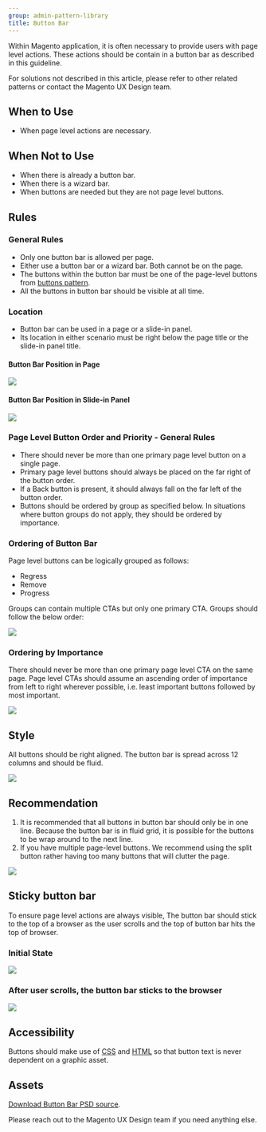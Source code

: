 ```yaml
---
group: admin-pattern-library
title: Button Bar
---
```

Within Magento application, it is often necessary to provide users with page level actions. These actions should be contain in a button bar as described in this guideline.

For solutions not described in this article, please refer to other related patterns or contact the Magento UX Design team.

## When to Use

* When page level actions are necessary.

## When Not to Use

* When there is already a button bar.
* When there is a wizard bar.
* When buttons are needed but they are not page level buttons.

## Rules

### General Rules

* Only one button bar is allowed per page.
* Either use a button bar or a wizard bar. Both cannot be on the page.
* The buttons within the button bar must be one of the page-level buttons from [buttons pattern](../buttons/buttons.html).
* All the buttons in button bar should be visible at all time.

### Location

* Button bar can be used in a page or a slide-in panel.
* Its location in either scenario must be right below the page title or the slide-in panel title.

#### Button Bar Position in Page

![](img/position-in-page.jpg)

#### Button Bar Position in Slide-in Panel

![](img/position-in-modal.jpg)

### Page Level Button Order and Priority - General Rules

* There should never be more than one primary page level button on a single page.
* Primary page level buttons should always be placed on the far right of the button order.
* If a Back button is present, it should always fall on the far left of the button order.
* Buttons should be ordered by group as specified below. In situations where button groups do not apply, they should be ordered by importance.

### Ordering of Button Bar

Page level buttons can be logically grouped as follows:

* Regress
* Remove
* Progress

Groups can contain multiple CTAs but only one primary CTA. Groups should follow the below order:

![](img/buttonbar1.png)

### Ordering by Importance

There should never be more than one primary page level CTA on the same page. Page level CTAs should assume an ascending order of importance from left to right wherever possible, i.e. least important buttons followed by most important.

![](img/buttonbar-importance.png)

## Style

All buttons should be right aligned. The button bar is spread across 12 columns and should be fluid.

![](img/buttonbar-style.jpg)

## Recommendation

1. It is recommended that all buttons in button bar should only be in one line. Because the button bar is in fluid grid, it is possible for the buttons to be wrap around to the next line.
2. If you have multiple page-level buttons. We recommend using the split button rather having too many buttons that will clutter the page.

![](img/button-bar-with-splitbutton.jpg)

## Sticky button bar

To ensure page level actions are always visible, The button bar should stick to the top of a browser as the user scrolls and the top of button bar hits the top of browser.

### Initial State

![](img/button-bar-sticky1.jpg)

### After user scrolls, the button bar sticks to the browser

![](img/button-bar-sticky2.jpg)

## Accessibility

Buttons should make use of [CSS](https://glossary.magento.com/CSS) and [HTML](https://glossary.magento.com/HTML) so that button text is never dependent on a graphic asset.

## Assets

[Download Button Bar PSD source](src/magento-button-bar.psd).

Please reach out to the Magento UX Design team if you need anything else.
